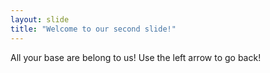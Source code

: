 ```yaml
---
layout: slide
title: "Welcome to our second slide!"
---
```

All your base are belong to us! 
Use the left arrow to go back!
